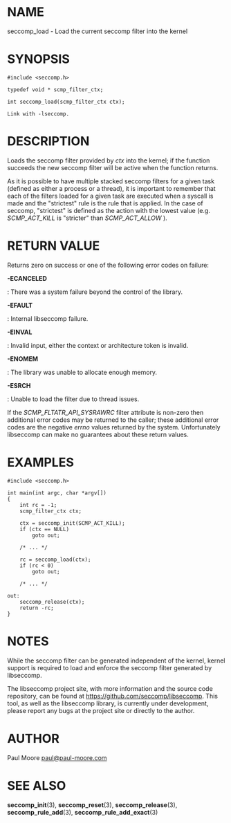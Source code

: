 NAME
====

seccomp_load - Load the current seccomp filter into the kernel

SYNOPSIS
========

    #include <seccomp.h>

    typedef void * scmp_filter_ctx;

    int seccomp_load(scmp_filter_ctx ctx);

    Link with -lseccomp.

DESCRIPTION
===========

Loads the seccomp filter provided by *ctx* into the kernel; if the
function succeeds the new seccomp filter will be active when the
function returns.

As it is possible to have multiple stacked seccomp filters for a given
task (defined as either a process or a thread), it is important to
remember that each of the filters loaded for a given task are executed
when a syscall is made and the "strictest" rule is the rule that is
applied. In the case of seccomp, "strictest" is defined as the action
with the lowest value (e.g. *SCMP_ACT_KILL* is "stricter" than
*SCMP_ACT_ALLOW* ).

RETURN VALUE
============

Returns zero on success or one of the following error codes on failure:

**-ECANCELED**

:   There was a system failure beyond the control of the library.

**-EFAULT**

:   Internal libseccomp failure.

**-EINVAL**

:   Invalid input, either the context or architecture token is invalid.

**-ENOMEM**

:   The library was unable to allocate enough memory.

**-ESRCH**

:   Unable to load the filter due to thread issues.

If the *SCMP_FLTATR_API_SYSRAWRC* filter attribute is non-zero then
additional error codes may be returned to the caller; these additional
error codes are the negative *errno* values returned by the system.
Unfortunately libseccomp can make no guarantees about these return
values.

EXAMPLES
========

    #include <seccomp.h>

    int main(int argc, char *argv[])
    {
    	int rc = -1;
    	scmp_filter_ctx ctx;

    	ctx = seccomp_init(SCMP_ACT_KILL);
    	if (ctx == NULL)
    		goto out;

    	/* ... */

    	rc = seccomp_load(ctx);
    	if (rc < 0)
    		goto out;

    	/* ... */

    out:
    	seccomp_release(ctx);
    	return -rc;
    }

NOTES
=====

While the seccomp filter can be generated independent of the kernel,
kernel support is required to load and enforce the seccomp filter
generated by libseccomp.

The libseccomp project site, with more information and the source code
repository, can be found at https://github.com/seccomp/libseccomp. This
tool, as well as the libseccomp library, is currently under development,
please report any bugs at the project site or directly to the author.

AUTHOR
======

Paul Moore <paul@paul-moore.com>

SEE ALSO
========

**seccomp_init**(3), **seccomp_reset**(3), **seccomp_release**(3),
**seccomp_rule_add**(3), **seccomp_rule_add_exact**(3)
